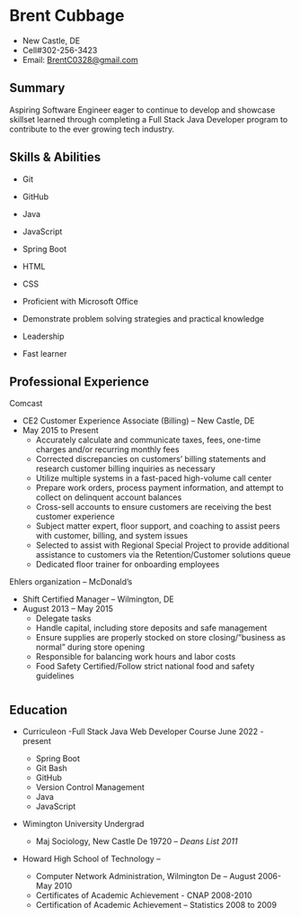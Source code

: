 # Brent Cubbage
* New Castle, DE
* Cell#302-256-3423
* Email: BrentC0328@gmail.com


## Summary
Aspiring Software Engineer eager to continue to develop and showcase skillset learned through completing a Full Stack Java Developer program to contribute to the ever growing tech industry.


## Skills & Abilities
* Git
* GitHub
* Java
* JavaScript
* Spring Boot
* HTML
* CSS


* Proficient with Microsoft Office 
* Demonstrate problem solving strategies and practical knowledge  
* Leadership 
* Fast learner 



## Professional Experience
Comcast 
* CE2 Customer Experience Associate (Billing) – New Castle, DE
* May 2015 to Present
    * Accurately calculate and communicate taxes, fees, one-time charges and/or recurring monthly fees
    * Corrected discrepancies on customers’ billing statements and research customer billing inquiries as necessary
    * Utilize multiple systems in a fast-paced high-volume call center
    * Prepare work orders, process payment information, and attempt to collect on delinquent account balances
    * Cross-sell accounts to ensure customers are receiving the best customer experience
    * Subject matter expert, floor support, and coaching to assist peers with customer, billing, and system issues
    * Selected to assist with Regional Special Project to provide additional assistance to customers via the Retention/Customer solutions queue
    * Dedicated floor trainer for onboarding employees

Ehlers organization – McDonald’s
* Shift Certified Manager – Wilmington, DE 
* August 2013 – May 2015
    * Delegate tasks
    * Handle capital, including store deposits and safe management 
    * Ensure supplies are properly stocked on store closing/”business as normal” during store opening
    * Responsible for balancing work hours and labor costs
    * Food Safety Certified/Follow strict national food and safety guidelines
#

## Education
* Curriculeon -Full Stack Java Web Developer Course June 2022 - present

    * Spring Boot
    * Git Bash
    * GitHub
    * Version Control Management
    * Java
    * JavaScript

* Wimington University Undergrad  
    * Maj Sociology, New Castle De 19720 – _Deans List 2011_
* Howard High School of Technology – 
    * Computer Network Administration, Wilmington De – August 2006-May 2010 
    * Certificates of Academic Achievement  - CNAP 2008-2010
    * Certification of Academic Achievement – Statistics 2008 to 2009
 















